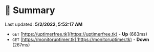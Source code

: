 # 📖 Summary
Last updated: **5/2/2022, 5:52:17 AM**

- `GET` [https://uptimerfree.tk](https://uptimerfree.tk) - **Up** (663ms)
- `GET` [https://monitoruptimer.tk](https://monitoruptimer.tk) - **Down** (267ms)
